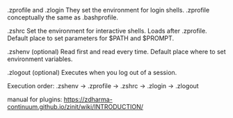 .zprofile and .zlogin
They set the environment for login shells. .zprofile conceptually the same as .bashprofile. 

.zshrc
Set the environment for interactive shells. Loads after .zprofile. Default place to set parameters for $PATH and $PROMPT.

.zshenv (optional)
Read first and read every time. Default place where to set environment variables.

.zlogout (optional)
Executes when you log out of a session.

Execution order:
.zshenv -> .zprofile -> .zshrc -> .zlogin -> .zlogout


manual for plugins:
https://zdharma-continuum.github.io/zinit/wiki/INTRODUCTION/